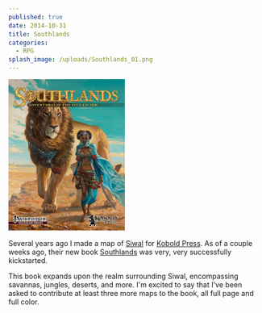```yaml
---
published: true
date: 2014-10-31
title: Southlands
categories:
  - RPG
splash_image: /uploads/Southlands_01.png
---
```

![](/uploads/Southlands_01.png)

Several years ago I made a map of [Siwal](http://www.lucashaley.com/siwal/) for [Kobold Press](http://www.koboldpress.com). As of a couple weeks ago, their new book [Southlands](https://www.kickstarter.com/projects/350683997/southlands-new-fantasy-options-for-pathfinder-rpg) was very, very successfully kickstarted. 

This book expands upon the realm surrounding Siwal, encompassing savannas, jungles, deserts, and more. I'm excited to say that I've been asked to contribute at least three more maps to the book, all full page and full color.
